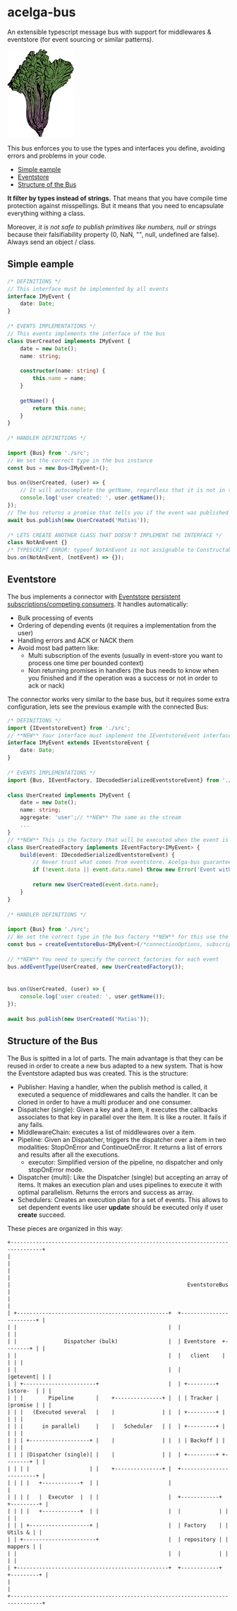 # acelga-bus
An extensible typescript message bus with support for middlewares & eventstore (for event sourcing or similar patterns).

<img src="img/acelga.png">

This bus enforces you to use the types and interfaces you define, avoiding errors and problems in your code. 

<!-- MarkdownTOC autolink="true" autoanchor="true" -->

- [Simple eample](#simple-eample)
- [Eventstore](#eventstore)
- [Structure of the Bus](#structure-of-the-bus)

<!-- /MarkdownTOC -->

**It filter by types instead of strings.** That means that you have compile time protection against misspellings. But it means that you need to encapsulate everything withing a class. 

Moreover, *it is not safe to publish primitives like numbers, null or strings* because their falsifiability property (0, NaN, "", null, undefined are false). Always send an object / class.

<a id="simple-eample"></a>
## Simple eample

```typescript
/* DEFINITIONS */
// This interface must be implemented by all events
interface IMyEvent {
    date: Date;
}

/* EVENTS IMPLEMENTATIONS */
// This events implements the interface of the bus
class UserCreated implements IMyEvent {
    date = new Date();
    name: string;

    constructor(name: string) {
        this.name = name;
    }

    getName() {
        return this.name;
    }
}

/* HANDLER DEFINITIONS */

import {Bus} from './src';
// We set the correct type in the bus instance
const bus = new Bus<IMyEvent>();

bus.on(UserCreated, (user) => {
    // It will autocomplete the getName, regardless that it is not in the interface
    console.log('user created: ', user.getName());
});
// The bus returns a promise that tells you if the event was published successfully
await bus.publish(new UserCreated('Matias'));

/* LETS CREATE ANOTHER CLASS THAT DOESN'T IMPLEMENT THE INTERFACE */
class NotAnEvent {}
/* TYPESCRIPT ERROR: typeof NotAnEvent is not assignable to Constructable<IMyEvent>*/
bus.on(NotAnEvent, (notEvent) => {});
```

<a id="eventstore"></a>
## Eventstore

The bus implements a connector with [Eventstore](https://eventstore.org/) [persistent subscriptions/competing consumers](https://eventstore.org/docs/http-api/competing-consumers/index.html). It handles automatically:

 - Bulk processing of events
 - Ordering of depending events (it requires a implementation from the user)
 - Handling errors and ACK or NACK them
 - Avoid most bad pattern like:
     + Multi subscription of the events (usually in event-store you want to process one time per bounded context)
     + Non returning promises in handlers (the bus needs to know when you finished and if the operation was a success or not in order to ack or nack)

The connector works very similar to the base bus, but it requires some extra configuration, lets see the previous example with the connected Bus:

```typescript
/* DEFINITIONS */
import {IEventstoreEvent} from './src';
// **NEW** Your interface must implement the IEventstoreEvent interface
interface IMyEvent extends IEventstoreEvent {
    date: Date;
}

/* EVENTS IMPLEMENTATIONS */
import {Bus, IEventFactory, IDecodedSerializedEventstoreEvent} from './src';

class UserCreated implements IMyEvent {
    date = new Date();
    name: string;
    aggregate: 'user';// **NEW** The same as the stream
    ...
}
// **NEW** This is the factory that will be executed when the event is retrieved by Eventstore
class UserCreatedFactory implements IEventFactory<IMyEvent> {
    build(event: IDecodedSerializedEventstoreEvent) {
        // Never trust what comes from eventstore. Acelga-bus guarantees some attributes, but not the data content
        if (!event.data || event.data.name) throw new Error('Event without name');

        return new UserCreated(event.data.name);
    }
}

/* HANDLER DEFINITIONS */

import {Bus} from './src';
// We set the correct type in the bus factory **NEW** for this use the factory function
const bus = createEventstoreBus<IMyEvent>(/*connectionOptions, subscriptions*/);

// **NEW** You need to specify the correct factories for each event
bus.addEventType(UserCreated, new UserCreatedFactory());


bus.on(UserCreated, (user) => {
    console.log('user created: ', user.getName());
});

await bus.publish(new UserCreated('Matias'));
```

<a id="structure-of-the-bus"></a>
## Structure of the Bus

The Bus is spitted in a lot of parts. The main advantage is that they can be reused in order to create a new bus adapted to a new system. That is how the Eventstore adapted bus was created. This is the structure:

- Publisher: Having a handler, when the publish method is called, it executed a sequence of middlewares and calls the handler. It can be cloned in order to have a multi producer and one consumer.
- Dispatcher (single): Given a key and a item, it executes the callbacks associates to that key in parallel over the item. It is like a router. It fails if any fails.
- MiddlewareChain: executes a list of middlewares over a item.
- Pipeline: Given an Dispatcher, triggers the dispatcher over a item in two modalities: StopOnError and ContinueOnError. It returns a list of errors and results after all the executions.
    + executor: Simplified version of the pipeline, no dispatcher and only stopOnError mode.
- Dispatcher (multi): Like the Dispatcher (single) but accepting an array of items. It makes an execution plan and uses pipelines to execute it with optimal parallelism. Returns the errors and success as array.
- Schedulers: Creates an execution plan for a set of events. This allows to set dependent events like user **update** should be executed only if user **create** succeed.

These pieces are organized in this way:

```
+--------------------------------------------------------------------------------+
|                                                                                |
|                                                                                |
|                                                        EventstoreBus           |
|                                                                                |
| +------------------------------------------------+  +------------------------+ |
| |                                                |  |                        | |
| |               Dispatcher (bulk)                |  | Eventstore  +--------+ | |
| |                                                |  |   client    |        | | |
| |                                                |  |             |getevent| | |
| | +-----------------------+                      |  | +---------+ |store-  | | |
| | |        Pipeline       |    +---------------+ |  | | Tracker | |promise | | |
| | |   (Executed several   |    |               | |  | +---------+ |        | | |
| | |      in parallel)     |    |   Scheduler   | |  | +---------+ |        | | |
| | | +-------------------+ |    |               | |  | | Backoff | |        | | |
| | | |Dispatcher (single)| |    |               | |  | +---------+ +--------+ | |
| | | |                   | |    +---------------+ |  +------------------------+ |
| | | |   +------------+  | |                      |                             |
| | | |   |  Executor  |  | |                      |  +------------+ +---------+ |
| | | |   +------------+  | |                      |  |            | |         | |
| | | +-------------------+ |                      |  | Factory    | | Utils & | |
| | +-----------------------+                      |  | repository | | mappers | |
| |                                                |  |            | |         | |
| +------------------------------------------------+  +------------+ +---------+ |
|                                                                                |
+--------------------------------------------------------------------------------+
```
